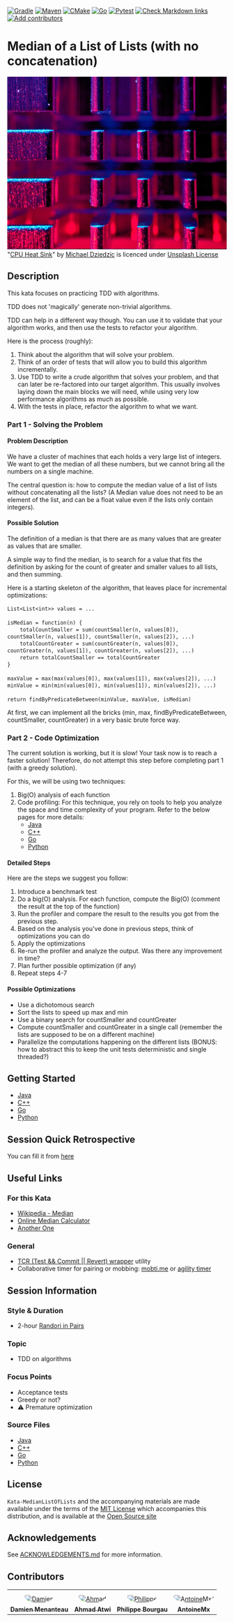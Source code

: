 [![Gradle](https://github.com/murex/Kata-MedianListOfLists/actions/workflows/gradle.yml/badge.svg)](https://github.com/murex/Kata-MedianListOfLists/actions/workflows/gradle.yml)
[![Maven](https://github.com/murex/Kata-MedianListOfLists/actions/workflows/maven.yml/badge.svg)](https://github.com/murex/Kata-MedianListOfLists/actions/workflows/maven.yml)
[![CMake](https://github.com/murex/Kata-MedianListOfLists/actions/workflows/cmake.yml/badge.svg)](https://github.com/murex/Kata-MedianListOfLists/actions/workflows/cmake.yml)
[![Go](https://github.com/murex/Kata-MedianListOfLists/actions/workflows/go.yml/badge.svg)](https://github.com/murex/Kata-MedianListOfLists/actions/workflows/go.yml)
[![Pytest](https://github.com/murex/Kata-MedianListOfLists/actions/workflows/pytest.yml/badge.svg)](https://github.com/murex/Kata-MedianListOfLists/actions/workflows/pytest.yml)
[![Check Markdown links](https://github.com/murex/Kata-MedianListOfLists/actions/workflows/markdown-link-check.yml/badge.svg)](https://github.com/murex/Kata-MedianListOfLists/actions/workflows/markdown-link-check.yml)
[![Add contributors](https://github.com/murex/Kata-MedianListOfLists/actions/workflows/contributors.yml/badge.svg)](https://github.com/murex/Kata-MedianListOfLists/actions/workflows/contributors.yml)

# Median of a List of Lists (with no concatenation)

![Kata Image](images/CPU.jpg) <br>
"[CPU Heat Sink](https://unsplash.com/photos/nLFqr9Mr9H8)" by [Michael Dziedzic](https://unsplash.com/@lazycreekimages) is licenced under [Unsplash License](https://unsplash.com/license)

## Description

This kata focuses on practicing TDD with algorithms. 

TDD does not 'magically' generate non-trivial algorithms.

TDD can help in a different way though. You can use it to validate that your algorithm works, and then use the tests to refactor your algorithm. 

Here is the process (roughly):

1. Think about the algorithm that will solve your problem.
2. Think of an order of tests that will allow you to build this algorithm incrementally.
3. Use TDD to write a crude algorithm that solves your problem, and that can later be re-factored into our target algorithm.
   This usually involves laying down the main blocks we will need,
   while using very low performance algorithms as much as possible.
4. With the tests in place, refactor the algorithm to what we want.

### Part 1 - Solving the Problem 

#### Problem Description 

We have a cluster of machines that each holds a very large list of integers.
We want to get the median of all these numbers, but we cannot bring all the numbers on a single machine.

The central question is: how to compute the median value of a list of lists without concatenating all the lists?
(A Median value does not need to be an element of the list, and can be a float value even if the lists only contain integers).

#### Possible Solution

The definition of a median is that there are as many values that are greater as values that are smaller.

A simple way to find the median, is to search for a value that fits the definition by asking for the count
of greater and smaller values to all lists, and then summing.

Here is a starting skeleton of the algorithm, that leaves place for incremental optimizations:

    List<List<int>> values = ...

    isMedian = function(n) {
        totalCountSmaller = sum(countSmaller(n, values[0]), countSmaller(n, values[1]), countSmaller(n, values[2]), ...)
        totalCountGreater = sum(countGreater(n, values[0]), countGreater(n, values[1]), countGreater(n, values[2]), ...)
        return totalCountSmaller == totalCountGreater
    }

    maxValue = max(max(values[0]), max(values[1]), max(values[2]), ...)
    minValue = min(min(values[0]), min(values[1]), min(values[2]), ...)

    return findByPredicateBetween(minValue, maxValue, isMedian)

At first, we can implement all the bricks (min, max, findByPredicateBetween, countSmaller, countGreater)
in a very basic brute force way.

### Part 2 - Code Optimization

The current solution is working, but it is slow! 
Your task now is to reach a faster solution! Therefore, do not attempt this step before completing part 1 (with a greedy solution).

For this, we will be using two techniques:   
1. Big(O) analysis of each function 
2. Code profiling: For this technique, you rely on tools to help you analyze the space and time complexity of your program. 
Refer to the below pages for more details:  
   - [Java](java/PROFILING.md)
   - [C++](cpp/PROFILING.md)
   - [Go](go/PROFILING.md)
   - [Python](python/PROFILING.md)

#### Detailed Steps 

Here are the steps we suggest you follow:
1. Introduce a benchmark test
2. Do a big(O) analysis. For each function, compute the Big(O) (comment the result at the top of the function)
3. Run the profiler and compare the result to the results you got from the previous step.
4. Based on the analysis you've done in previous steps, think of optimizations you can do 
5. Apply the optimizations 
6. Re-run the profiler and analyze the output. Was there any improvement in time? 
7. Plan further possible optimization (if any)
8. Repeat steps 4-7 

#### Possible Optimizations

- Use a dichotomous search
- Sort the lists to speed up max and min
- Use a binary search for countSmaller and countGreater
- Compute countSmaller and countGreater in a single call (remember the lists are supposed to be on a different machine)
- Parallelize the computations happening on the different lists (BONUS: how to abstract this to keep the unit tests deterministic and single threaded?)

## Getting Started

- [Java](java/GETTING_STARTED.md)
- [C++](cpp/GETTING_STARTED.md)
- [Go](go/GETTING_STARTED.md)
- [Python](python/GETTING_STARTED.md)

## Session Quick Retrospective

You can fill it from [here](QuickRetrospective.md)

## Useful Links

### For this Kata

- [Wikipedia - Median](https://en.wikipedia.org/wiki/Median)
- [Online Median Calculator](https://www.easycalculation.com/statistics/median-calculator.php)
- [Another One](http://www.alcula.com/calculators/statistics/median/)

### General

- [TCR (Test && Commit || Revert) wrapper](tcr/TCR.md) utility
- Collaborative timer for pairing or mobbing:
  [mobti.me](https://mobti.me/)
  or [agility timer](https://agility.jahed.dev/)

## Session Information

### Style & Duration

- 2-hour [Randori in Pairs](doc/RandoriInPairs.md)

### Topic

- TDD on algorithms

### Focus Points

- Acceptance tests
- Greedy or not?
- ⚠ Premature optimization

### Source Files

- [Java](java)
- [C++](cpp)
- [Go](go)
- [Python](python)

## License

`Kata-MedianListOfLists` and the accompanying materials are made available
under the terms of the [MIT License](LICENSE.md) which accompanies this
distribution, and is available at the [Open Source site](https://opensource.org/licenses/MIT)

## Acknowledgements

See [ACKNOWLEDGEMENTS.md](ACKNOWLEDGEMENTS.md) for more information.

## Contributors

<table>
<tr>
    <td align="center" style="word-wrap: break-word; width: 150.0; height: 150.0">
        <a href=https://github.com/mengdaming>
            <img src=https://avatars.githubusercontent.com/u/1313765?v=4 width="100;"  style="border-radius:50%;align-items:center;justify-content:center;overflow:hidden;padding-top:10px" alt=Damien Menanteau/>
            <br />
            <sub style="font-size:14px"><b>Damien Menanteau</b></sub>
        </a>
    </td>
    <td align="center" style="word-wrap: break-word; width: 150.0; height: 150.0">
        <a href=https://github.com/aatwi>
            <img src=https://avatars.githubusercontent.com/u/11088496?v=4 width="100;"  style="border-radius:50%;align-items:center;justify-content:center;overflow:hidden;padding-top:10px" alt=Ahmad Atwi/>
            <br />
            <sub style="font-size:14px"><b>Ahmad Atwi</b></sub>
        </a>
    </td>
    <td align="center" style="word-wrap: break-word; width: 150.0; height: 150.0">
        <a href=https://github.com/philou>
            <img src=https://avatars.githubusercontent.com/u/23983?v=4 width="100;"  style="border-radius:50%;align-items:center;justify-content:center;overflow:hidden;padding-top:10px" alt=Philippe Bourgau/>
            <br />
            <sub style="font-size:14px"><b>Philippe Bourgau</b></sub>
        </a>
    </td>
    <td align="center" style="word-wrap: break-word; width: 150.0; height: 150.0">
        <a href=https://github.com/AntoineMx>
            <img src=https://avatars.githubusercontent.com/u/77109701?v=4 width="100;"  style="border-radius:50%;align-items:center;justify-content:center;overflow:hidden;padding-top:10px" alt=AntoineMx/>
            <br />
            <sub style="font-size:14px"><b>AntoineMx</b></sub>
        </a>
    </td>
</tr>
</table>
